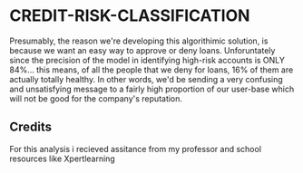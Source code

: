 # CREDIT-RISK-CLASSIFICATION
Presumably, the reason we're developing this algorithimic solution, is because we want an easy way to approve or deny loans. Unforuntately since the precision of the model in identifying high-risk accounts is ONLY 84%... this means, of all the people that we deny for loans, 16% of them are actually totally healthy. In other words, we'd be sending a very confusing and unsatisfying message to a fairly high proportion of our user-base which will not be good for the company's reputation.

## Credits
For this analysis i recieved assitance from my professor and school resources like Xpertlearning